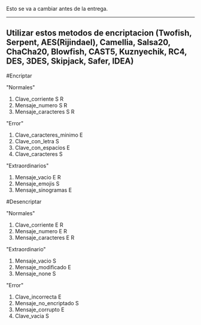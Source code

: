 Esto se va a cambiar antes de la entrega.
______________________________________________
Utilizar estos metodos de encriptacion
(Twofish, Serpent, AES(Rijindael), Camellia, Salsa20, ChaCha20, Blowfish, CAST5, Kuznyechik, RC4, DES, 3DES, Skipjack, Safer, IDEA)
------------------------------------------------------------------------------------------------------------------------------------

#Encriptar

"Normales"
1. Clave_corriente   S R
2. Mensaje_numero    S R
3. Mensaje_caracteres   S R

"Error"
1. Clave_caracteres_minimo  E
2. Clave_con_letra  S
3. Clave_con_espacios   E
4. Clave_caracteres    S
   
"Extraordinarios"
1. Mensaje_vacio   E R
2. Mensaje_emojis   S
3. Mensaje_sinogramas    E

#Desencriptar

"Normales"
1. Clave_corriente  E R
2. Mensaje_numero   E R
3. Mensaje_caracteres  E R

"Extraordinario"
1. Mensaje_vacio  S
2. Mensaje_modificado  E
3. Mensaje_none  S

"Error"
1. Clave_incorrecta E
2. Mensaje_no_encriptado  S
3. Mensaje_corrupto  E
4. Clave_vacia  S

